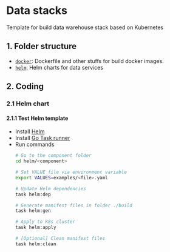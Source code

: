 Data stacks
===========
Template for build data warehouse stack based on Kubernetes

## 1. Folder structure
* [`docker`](/docker): Dockerfile and other stuffs for build docker images.
* [`helm`](/helm): Helm charts for data services

## 2. Coding
### 2.1 Helm chart
#### 2.1.1 Test Helm template

* Install [Helm](https://helm.sh/docs/intro/install/)
* Install [Go Task runner](https://taskfile.dev/installation/)
* Run commands
    ```sh
    # Go to the component folder
    cd helm/<component>

    # Set VALUE file via environment variable
    export VALUES=examples/<file>.yaml

    # Update Helm dependencies
    task helm:dep

    # Generate manifest files in folder ./build
    task helm:gen

    # Apply to K8s cluster
    task helm:apply

    # [Optional] Clean manifest files
    task helm:clean
    ```
